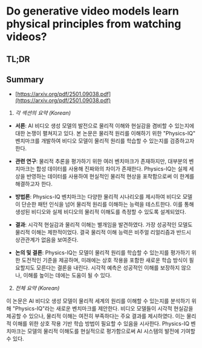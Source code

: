 # Do generative video models learn physical principles from watching videos?
## TL;DR
## Summary
- [https://arxiv.org/pdf/2501.09038.pdf](https://arxiv.org/pdf/2501.09038.pdf)

1. *각 섹션의 요약 (Korean)*

- **서론**: AI 비디오 생성 모델의 발전으로 물리적 이해와 현실감을 겸비할 수 있는지에 대한 논쟁이 펼쳐지고 있다. 본 논문은 물리적 원리를 이해하기 위한 "Physics-IQ" 벤치마크를 개발하여 비디오 모델이 물리적 원리를 학습할 수 있는지를 검증하고자 한다.

- **관련 연구**: 물리적 추론을 평가하기 위한 여러 벤치마크가 존재하지만, 대부분의 벤치마크는 합성 데이터를 사용해 진짜와의 차이가 존재한다. Physics-IQ는 실제 세상을 반영하는 데이터를 사용하여 현실적인 물리적 현상을 포착함으로써 이 한계를 해결하고자 한다.

- **방법론**: Physics-IQ 벤치마크는 다양한 물리적 시나리오를 제시하여 비디오 모델이 단순한 패턴 인식을 넘어 물리적 원리를 이해하는 능력을 테스트한다. 이를 통해 생성된 비디오와 실제 비디오의 물리적 이해도를 측정할 수 있도록 설계되었다.

- **결과**: 시각적 현실감과 물리적 이해는 별개임을 발견하였다. 가장 성공적인 모델도 물리적 이해는 제한적이었다. 결국 물리적 이해 능력은 비주얼 리얼리즘과 반드시 상관관계가 없음을 보여준다.

- **논의 및 결론**: Physics-IQ는 모델이 물리적 원리를 학습할 수 있는지를 평가하기 위한 도전적인 기준을 제공하며, 미래에는 상호 작용을 포함한 새로운 학습 방식이 필요할지도 모른다는 결론을 내린다. 시각적 예측은 성공적인 이해를 보장하지 않으나, 이해를 높이는 데에는 도움이 될 수 있다.

2. *전체 요약 (Korean)*

이 논문은 AI 비디오 생성 모델이 물리적 세계의 원리를 이해할 수 있는지를 분석하기 위해 "Physics-IQ"라는 새로운 벤치마크를 제안한다. 비디오 모델들이 시각적 현실감을 제공할 수 있으나, 물리적 이해는 여전히 부족하다는 주요 결과를 제시하였다. 이는 물리적 이해를 위한 상호 작용 기반 학습 방법이 필요할 수 있음을 시사한다. Physics-IQ 벤치마크는 모델의 물리적 이해도를 현실적으로 평가함으로써 AI 시스템의 발전에 기여할 수 있다.
